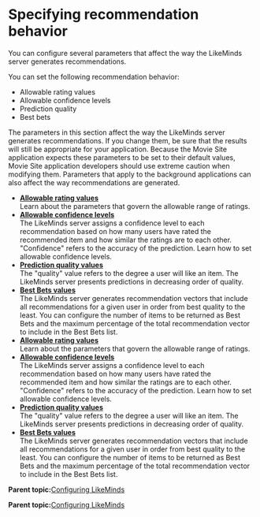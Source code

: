 # Specifying recommendation behavior

You can configure several parameters that affect the way the LikeMinds server generates recommendations.

You can set the following recommendation behavior:

-   Allowable rating values
-   Allowable confidence levels
-   Prediction quality
-   Best bets

The parameters in this section affect the way the LikeMinds server generates recommendations. If you change them, be sure that the results will still be appropriate for your application. Because the Movie Site application expects these parameters to be set to their default values, Movie Site application developers should use extreme caution when modifying them. Parameters that apply to the background applications can also affect the way recommendations are generated.

-   **[Allowable rating values](../pzn/pzn_allowable_rating_values.md)**  
Learn about the parameters that govern the allowable range of ratings.
-   **[Allowable confidence levels](../pzn/pzn_allowable_confidence_levels.md)**  
The LikeMinds server assigns a confidence level to each recommendation based on how many users have rated the recommended item and how similar the ratings are to each other. "Confidence" refers to the accuracy of the prediction. Learn how to set allowable confidence levels.
-   **[Prediction quality values](../pzn/pzn_prediction_quality_values.md)**  
The "quality" value refers to the degree a user will like an item. The LikeMinds server presents predictions in decreasing order of quality.
-   **[Best Bets values](../pzn/pzn_best_bets_values.md)**  
The LikeMinds server generates recommendation vectors that include all recommendations for a given user in order from best quality to the least. You can configure the number of items to be returned as Best Bets and the maximum percentage of the total recommendation vector to include in the Best Bets list.
-   **[Allowable rating values](../pzn/pzn_allowable_rating_values.md)**  
Learn about the parameters that govern the allowable range of ratings.
-   **[Allowable confidence levels](../pzn/pzn_allowable_confidence_levels.md)**  
The LikeMinds server assigns a confidence level to each recommendation based on how many users have rated the recommended item and how similar the ratings are to each other. "Confidence" refers to the accuracy of the prediction. Learn how to set allowable confidence levels.
-   **[Prediction quality values](../pzn/pzn_prediction_quality_values.md)**  
The "quality" value refers to the degree a user will like an item. The LikeMinds server presents predictions in decreasing order of quality.
-   **[Best Bets values](../pzn/pzn_best_bets_values.md)**  
The LikeMinds server generates recommendation vectors that include all recommendations for a given user in order from best quality to the least. You can configure the number of items to be returned as Best Bets and the maximum percentage of the total recommendation vector to include in the Best Bets list.

**Parent topic:**[Configuring LikeMinds](../pzn/pzn_configure_likemind_servers.md)

**Parent topic:**[Configuring LikeMinds](../pzn/pzn_configure_likemind_servers.md)

